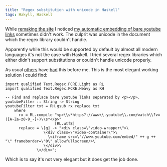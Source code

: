 ```yaml
---
title: "Regex substitution with unicode in Haskell"
tags: Hakyll, Haskell
---
```


While [remaking the site][restyle] I noticed [my automatic embedding of bare youtube links][embed] sometimes didn't work. The culprit was unicode in the document which the regex library couldn't handle.

Apparently while this would be supported by default by almost all modern languages it's not the case with Haskell. I tried several regex libraries which either didn't support substitutions or couldn't handle unicode properly.

As usual [others][a1] have [had][a2] this before me. This is the most elegant working solution I could find:

```{.haskell}
import qualified Text.Regex.PCRE.Light as RL
import qualified Text.Regex.PCRE.Heavy as RH

-- Find and replace bare youtube links separated by <p></p>.
youtubeFilter :: String -> String
youtubeFilter txt = RH.gsub rx replace txt
    where
      rx = RL.compile "<p>\\s*https?://www\\.youtube\\.com/watch\\?v=([A-Za-z0-9_-]+)\\s*</p>"
                      [RL.utf8]
      replace = \[g] -> "<div class=\"video-wrapper\">\
                 \<div class=\"video-container\">\
                   \<iframe src=\"//www.youtube.com/embed/" ++ g ++ "\" frameborder=\"0\" allowfullscreen/>\
                 \</div>\
              \</div>";
```

Which is to say it's not very elegant but it does get the job done.

[restyle]: /blog/2019/01/25/site_restyle_and_update/ "Site restyle and update"
[embed]: /blog/2014/09/01/embedding_youtube_videos_with_hakyll/ "Embedding youtube videos with Hakyll"
[a1]: https://stackoverflow.com/questions/45067622/how-to-find-and-replace-unicode-chars-in-haskell
[a2]: https://stackoverflow.com/questions/3847475/haskell-regex-substitution

